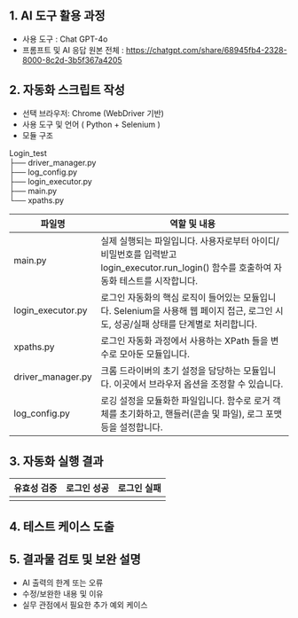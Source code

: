 ## 1. AI 도구 활용 과정
* 사용 도구 : Chat GPT-4o  
* 프롬프트 및 AI 응답 원본 전체 : https://chatgpt.com/share/68945fb4-2328-8000-8c2d-3b5f367a4205  
## 2. 자동화 스크립트 작성

* 선택 브라우저: Chrome (WebDriver 기반)
* 사용 도구 및 언어 ( Python + Selenium )
* 모듈 구조

Login_test  
├── driver_manager.py  
├── log_config.py  
├── login_executor.py  
├── main.py  
└── xpaths.py

| 파일명 | 역할 및 내용 |
| ------ | ------ |
|main.py|실제 실행되는 파일입니다. 사용자로부터 아이디/비밀번호를 입력받고 login_executor.run_login() 함수를 호출하여 자동화 테스트를 시작합니다.|
|login_executor.py|로그인 자동화의 핵심 로직이 들어있는 모듈입니다. Selenium을 사용해 웹 페이지 접근, 로그인 시도, 성공/실패 상태를 단계별로 처리합니다.|
|xpaths.py|로그인 자동화 과정에서 사용하는 XPath 들을 변수로 모아둔 모듈입니다.|
|driver_manager.py|크롬 드라이버의 초기 설정을 담당하는 모듈입니다. 이곳에서 브라우저 옵션을 조정할 수 있습니다.|
|log_config.py|로깅 설정을 모듈화한 파일입니다. 함수로 로거 객체를 초기화하고, 핸들러(콘솔 및 파일), 로그 포맷 등을 설정합니다.|



## 3. 자동화 실행 결과

|유효성 검증|로그인 성공|로그인 실패|
| ------ | ------ |------ |
||||

## 4. 테스트 케이스 도출

## 5. 결과물 검토 및 보완 설명

* AI 출력의 한계 또는 오류    
* 수정/보완한 내용 및 이유   
* 실무 관점에서 필요한 추가 예외 케이스    
